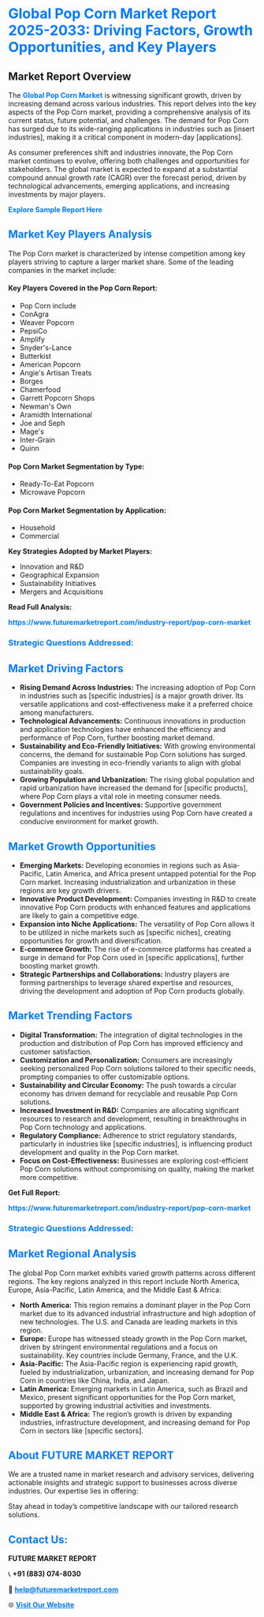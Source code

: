 <h1 style="color: #007BFF;">Global Pop Corn Market Report 2025-2033: Driving Factors, Growth Opportunities, and Key Players</h1>

<section id="overview">
<h2>Market Report Overview</h2>
<p>The <a href="https://www.futuremarketreport.com/industry-report/pop-corn-market" style="color: #007BFF; text-decoration: none;"><strong>Global Pop Corn Market</strong></a> is witnessing significant growth, driven by increasing demand across various industries. This report delves into the key aspects of the Pop Corn market, providing a comprehensive analysis of its current status, future potential, and challenges. The demand for Pop Corn has surged due to its wide-ranging applications in industries such as [insert industries], making it a critical component in modern-day [applications].</p>
<p>As consumer preferences shift and industries innovate, the Pop Corn market continues to evolve, offering both challenges and opportunities for stakeholders. The global market is expected to expand at a substantial compound annual growth rate (CAGR) over the forecast period, driven by technological advancements, emerging applications, and increasing investments by major players.</p>
</section>

<section id="overview">
<p><a href="https://www.futuremarketreport.com/request-sample/reportId=99895" style="color: #007BFF; text-decoration: none;"><strong>Explore Sample Report Here</strong></a></p>
</section>

<section id="key-players">
<h2 style="color: #007BFF;">Market Key Players Analysis</h2>
<p>The Pop Corn market is characterized by intense competition among key players striving to capture a larger market share. Some of the leading companies in the market include:</p>
<h4>Key Players Covered in the Pop Corn Report:</h4>
<ul><li>Pop Corn include</li><li>ConAgra</li><li>Weaver Popcorn</li><li>PepsiCo</li><li>Amplify</li><li>Snyder&#039;s-Lance</li><li>Butterkist</li><li>American Popcorn</li><li>Angie&#039;s Artisan Treats</li><li>Borges</li><li>Chamerfood</li><li>Garrett Popcorn Shops</li><li>Newman&#039;s Own</li><li>Aramidth International</li><li>Joe and Seph</li><li>Mage&#039;s</li><li>Inter-Grain</li><li>Quinn</li></ul>
<h4>Pop Corn Market Segmentation by Type:</h4>
<ul><li>Ready-To-Eat Popcorn</li><li>Microwave Popcorn</li></ul>

<h4>Pop Corn Market Segmentation by Application:</h4>
<ul><li>Household</li><li>Commercial</li></ul>
<p><strong>Key Strategies Adopted by Market Players:</strong></p>
<ul>
<li>Innovation and R&D</li>
<li>Geographical Expansion</li>
<li>Sustainability Initiatives</li>
<li>Mergers and Acquisitions</li>
</ul>
</section>

<section>
<p><strong>Read Full Analysis: </strong></p><a href="https://www.futuremarketreport.com/industry-report/pop-corn-market" style="color: #007BFF; text-decoration: none;"><strong>https://www.futuremarketreport.com/industry-report/pop-corn-market</strong></a>
<h3 style="color: #007BFF;">Strategic Questions Addressed:</h3>
</section>

<section id="driving-factors">
<h2 style="color: #007BFF;">Market Driving Factors</h2>
<ul>
<li><strong>Rising Demand Across Industries:</strong> The increasing adoption of Pop Corn in industries such as [specific industries] is a major growth driver. Its versatile applications and cost-effectiveness make it a preferred choice among manufacturers.</li>
<li><strong>Technological Advancements:</strong> Continuous innovations in production and application technologies have enhanced the efficiency and performance of Pop Corn, further boosting market demand.</li>
<li><strong>Sustainability and Eco-Friendly Initiatives:</strong> With growing environmental concerns, the demand for sustainable Pop Corn solutions has surged. Companies are investing in eco-friendly variants to align with global sustainability goals.</li>
<li><strong>Growing Population and Urbanization:</strong> The rising global population and rapid urbanization have increased the demand for [specific products], where Pop Corn plays a vital role in meeting consumer needs.</li>
<li><strong>Government Policies and Incentives:</strong> Supportive government regulations and incentives for industries using Pop Corn have created a conducive environment for market growth.</li>
</ul>
</section>

<section id="growth-opportunities">
<h2 style="color: #007BFF;">Market Growth Opportunities</h2>
<ul>
<li><strong>Emerging Markets:</strong> Developing economies in regions such as Asia-Pacific, Latin America, and Africa present untapped potential for the Pop Corn market. Increasing industrialization and urbanization in these regions are key growth drivers.</li>
<li><strong>Innovative Product Development:</strong> Companies investing in R&D to create innovative Pop Corn products with enhanced features and applications are likely to gain a competitive edge.</li>
<li><strong>Expansion into Niche Applications:</strong> The versatility of Pop Corn allows it to be utilized in niche markets such as [specific niches], creating opportunities for growth and diversification.</li>
<li><strong>E-commerce Growth:</strong> The rise of e-commerce platforms has created a surge in demand for Pop Corn used in [specific applications], further boosting market growth.</li>
<li><strong>Strategic Partnerships and Collaborations:</strong> Industry players are forming partnerships to leverage shared expertise and resources, driving the development and adoption of Pop Corn products globally.</li>
</ul>
</section>

<section id="trending-factors">
<h2 style="color: #007BFF;">Market Trending Factors</h2>
<ul>
<li><strong>Digital Transformation:</strong> The integration of digital technologies in the production and distribution of Pop Corn has improved efficiency and customer satisfaction.</li>
<li><strong>Customization and Personalization:</strong> Consumers are increasingly seeking personalized Pop Corn solutions tailored to their specific needs, prompting companies to offer customizable options.</li>
<li><strong>Sustainability and Circular Economy:</strong> The push towards a circular economy has driven demand for recyclable and reusable Pop Corn solutions.</li>
<li><strong>Increased Investment in R&D:</strong> Companies are allocating significant resources to research and development, resulting in breakthroughs in Pop Corn technology and applications.</li>
<li><strong>Regulatory Compliance:</strong> Adherence to strict regulatory standards, particularly in industries like [specific industries], is influencing product development and quality in the Pop Corn market.</li>
<li><strong>Focus on Cost-Effectiveness:</strong> Businesses are exploring cost-efficient Pop Corn solutions without compromising on quality, making the market more competitive.</li>
</ul>
</section>

<section>
<p><strong>Get Full Report: </strong></p><a href="https://www.futuremarketreport.com/industry-report/pop-corn-market" style="color: #007BFF; text-decoration: none;"><strong>https://www.futuremarketreport.com/industry-report/pop-corn-market</strong></a>
<h3 style="color: #007BFF;">Strategic Questions Addressed:</h3>
</section>


<section id="regional-analysis">
<h2 style="color: #007BFF;">Market Regional Analysis</h2>
<p>The global Pop Corn market exhibits varied growth patterns across different regions. The key regions analyzed in this report include North America, Europe, Asia-Pacific, Latin America, and the Middle East & Africa:</p>
<ul>
<li><strong>North America:</strong> This region remains a dominant player in the Pop Corn market due to its advanced industrial infrastructure and high adoption of new technologies. The U.S. and Canada are leading markets in this region.</li>
<li><strong>Europe:</strong> Europe has witnessed steady growth in the Pop Corn market, driven by stringent environmental regulations and a focus on sustainability. Key countries include Germany, France, and the U.K.</li>
<li><strong>Asia-Pacific:</strong> The Asia-Pacific region is experiencing rapid growth, fueled by industrialization, urbanization, and increasing demand for Pop Corn in countries like China, India, and Japan.</li>
<li><strong>Latin America:</strong> Emerging markets in Latin America, such as Brazil and Mexico, present significant opportunities for the Pop Corn market, supported by growing industrial activities and investments.</li>
<li><strong>Middle East & Africa:</strong> The region’s growth is driven by expanding industries, infrastructure development, and increasing demand for Pop Corn in sectors like [specific sectors].</li>
</ul>
</section>

<footer>
<h2 style="color: #007BFF;">About FUTURE MARKET REPORT</h2>
<p>We are a trusted name in market research and advisory services, delivering actionable insights and strategic support to businesses across diverse industries. Our expertise lies in offering:</p>

<p>Stay ahead in today’s competitive landscape with our tailored research solutions.</p>

<h2 style="color: #007BFF;">Contact Us:</h2>
<p><strong>FUTURE MARKET REPORT</strong></p>
<p>📞 <strong>+91 (883) 074-8030</strong></p>
<p>📧 <strong><a href="mailto:help@futuremarketreport.com" style="color: #007BFF;">help@futuremarketreport.com</a></strong></p>
<p>🌐 <strong><a href="https://www.futuremarketreport.com/" style="color: #007BFF;">Visit Our Website</a></strong></p>
</footer>